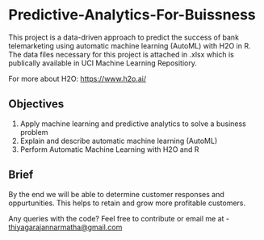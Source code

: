 # Predictive-Analytics-For-Buissness
This project is a data-driven approach to predict the success of bank telemarketing using automatic machine learning (AutoML) with H2O in R.
The data files necessary for this project is attached in .xlsx which is publically available in UCI Machine Learning Repositiory.

For more about H2O: https://www.h2o.ai/

## Objectives
1. Apply machine learning and predictive analytics to solve a business problem
2. Explain and describe automatic machine learning (AutoML)
3. Perform Automatic Machine Learning with H2O and R

## Brief
By the end we will be able to determine customer responses and oppurtunities. This helps to retain and grow more profitable customers.

Any queries with the code? Feel free to contribute or email me at - thiyagarajannarmatha@gmail.com
